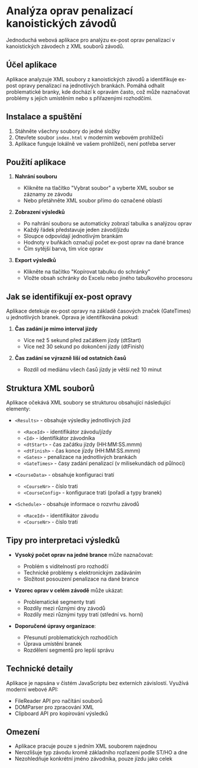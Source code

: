 # Analýza oprav penalizací kanoistických závodů

Jednoduchá webová aplikace pro analýzu ex-post oprav penalizací v kanoistických závodech z XML souborů závodů.

## Účel aplikace

Aplikace analyzuje XML soubory z kanoistických závodů a identifikuje ex-post opravy penalizací na jednotlivých brankách. Pomáhá odhalit problematické branky, kde dochází k opravám často, což může naznačovat problémy s jejich umístěním nebo s přiřazenými rozhodčími.

## Instalace a spuštění

1. Stáhněte všechny soubory do jedné složky
2. Otevřete soubor `index.html` v moderním webovém prohlížeči
3. Aplikace funguje lokálně ve vašem prohlížeči, není potřeba server

## Použití aplikace

1. **Nahrání souboru**
   - Klikněte na tlačítko "Vybrat soubor" a vyberte XML soubor se záznamy ze závodu
   - Nebo přetáhněte XML soubor přímo do označené oblasti

2. **Zobrazení výsledků**
   - Po nahrání souboru se automaticky zobrazí tabulka s analýzou oprav
   - Každý řádek představuje jeden závod/jízdu
   - Sloupce odpovídají jednotlivým brankám
   - Hodnoty v buňkách označují počet ex-post oprav na dané brance
   - Čím sytější barva, tím více oprav

3. **Export výsledků**
   - Klikněte na tlačítko "Kopírovat tabulku do schránky"
   - Vložte obsah schránky do Excelu nebo jiného tabulkového procesoru

## Jak se identifikují ex-post opravy

Aplikace detekuje ex-post opravy na základě časových značek (GateTimes) u jednotlivých branek. Oprava je identifikována pokud:

1. **Čas zadání je mimo interval jízdy**
   - Více než 5 sekund před začátkem jízdy (dtStart)
   - Více než 30 sekund po dokončení jízdy (dtFinish)

2. **Čas zadání se výrazně liší od ostatních časů**
   - Rozdíl od mediánu všech časů jízdy je větší než 10 minut

## Struktura XML souborů

Aplikace očekává XML soubory se strukturou obsahující následující elementy:

- `<Results>` - obsahuje výsledky jednotlivých jízd
  - `<RaceId>` - identifikátor závodu/jízdy
  - `<Id>` - identifikátor závodníka
  - `<dtStart>` - čas začátku jízdy (HH:MM:SS.mmm)
  - `<dtFinish>` - čas konce jízdy (HH:MM:SS.mmm)
  - `<Gates>` - penalizace na jednotlivých brankách
  - `<GateTimes>` - časy zadání penalizací (v milisekundách od půlnoci)

- `<CourseData>` - obsahuje konfiguraci tratí
  - `<CourseNr>` - číslo trati
  - `<CourseConfig>` - konfigurace trati (pořadí a typy branek)

- `<Schedule>` - obsahuje informace o rozvrhu závodů
  - `<RaceId>` - identifikátor závodu
  - `<CourseNr>` - číslo trati

## Tipy pro interpretaci výsledků

- **Vysoký počet oprav na jedné brance** může naznačovat:
  - Problém s viditelností pro rozhodčí
  - Technické problémy s elektronickým zadáváním
  - Složitost posouzení penalizace na dané brance

- **Vzorec oprav v celém závodě** může ukázat:
  - Problematické segmenty trati
  - Rozdíly mezi různými dny závodů
  - Rozdíly mezi různými typy tratí (střední vs. horní)

- **Doporučené úpravy organizace**:
  - Přesunutí problematických rozhodčích
  - Úprava umístění branek
  - Rozdělení segmentů pro lepší správu

## Technické detaily

Aplikace je napsána v čistém JavaScriptu bez externích závislostí. Využívá moderní webové API:

- FileReader API pro načítání souborů
- DOMParser pro zpracování XML
- Clipboard API pro kopírování výsledků

## Omezení

- Aplikace pracuje pouze s jedním XML souborem najednou
- Nerozlišuje typ závodu kromě základního rozřazení podle ST/HO a dne
- Nezohledňuje konkrétní jméno závodníka, pouze jízdu jako celek
